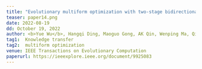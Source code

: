 ```yaml
---
title: "Evolutionary multiform optimization with two-stage bidirectional knowledge transfer strategy for point cloud registration" 
teaser: paper14.png
date: 2022-08-19
dd: October 19, 2022
author: <b>Yue Wu</b>, Hangqi Ding, Maoguo Gong, AK Qin, Wenping Ma, Qiguang Miao, Kay Chen Tan
tag1:  Knowledge transfer
tag2:  multiform optimization
venue: IEEE Transactions on Evolutionary Computation
paperurl: https://ieeexplore.ieee.org/document/9925083
---
```

